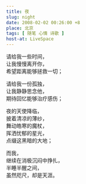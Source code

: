 ```yaml
---
title: 夜
slug: night
date: 2008-02-02 00:26:00 +8
place: 北京
tags: [ 随笔 心情 诗歌 ]
host-at: LiveSpace
---
```

请给我一些时间，<br />
让我慢慢离开你，<br />
希望距离能够拯救一切；<br />

请给我一份孤独，<br />
让我静静思念他，<br />
期待回忆能够治疗感伤；<br />

夜的天使降临，<br />
披着清凉的薄纱，<br />
舞动皓寒的魔杖，<br />
挥洒忧郁的星光，<br />
点缀这黑暗的大地；<br />

而我，<br />
继续在消极沉闷中挣扎，<br />
半睡半醒之间，<br />
虽然咫尺，却是天涯。<br />
